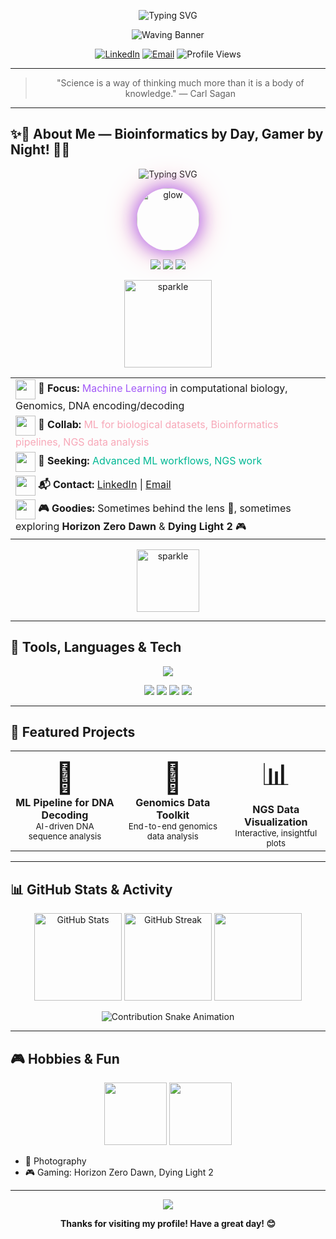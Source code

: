 <p align="center">
  <!-- Typing SVG Animation -->
  <img src="https://readme-typing-svg.demolab.com?font=Fira+Code&duration=4000&pause=500&color=F7A8B8&center=true&vCenter=true&width=600&lines=Welcome+to+my+GitHub!;M.Sc.+Bioinformatics+Student+%7C+ML+%E2%9C%A8;Genomics+%E2%9C%94%EF%B8%8F+NGS+%F0%9F%94%A5;Let's+decode+life+together+%F0%9F%91%BB" alt="Typing SVG" />
</p>

<!-- Animated Wave Banner -->
<p align="center">
  <img src="https://capsule-render.vercel.app/api?type=waving&color=0:e96443,100:904e95&height=180&section=header&text=Hi%20I'm%20VampZie%20🦇&fontSize=40&fontColor=fff&animation=twinkling" alt="Waving Banner"/>
</p>

<p align="center">
  <a href="https://www.linkedin.com/in/vidit-zainith-196960319"><img src="https://img.shields.io/badge/LinkedIn-Connect-blue?logo=linkedin&style=for-the-badge&logoColor=white&labelColor=0A66C2" alt="LinkedIn"></a>
  <a href="mailto:viditzainith@gmail.com"><img src="https://img.shields.io/badge/Email-Contact-red?logo=gmail&style=for-the-badge" alt="Email"></a>
  <img src="https://komarev.com/ghpvc/?username=VampZie&label=Profile+Views&color=0e75b6&style=for-the-badge" alt="Profile Views"/>
</p>

---

<blockquote align="center">"Science is a way of thinking much more than it is a body of knowledge." — Carl Sagan</blockquote>

---

## ✨🧬 About Me — Bioinformatics by Day, Gamer by Night! 🦇✨

<p align="center">
  <img src="https://readme-typing-svg.demolab.com?font=Fira+Code&size=22&duration=3000&pause=500&color=F7A8B8&vCenter=true&width=600&lines=🔬+Decoding+Life+with+Code+and+Curiosity;🌟+M.Sc.+Bioinformatics+Student+%7C+Genomics+Enthusiast;⚡+Machine+Learning+in+Biology+%7C+NGS+Explorer;🧬+Turning+Data+into+Discovery" alt="Typing SVG" />
</p>

<div align="center">

<img src="https://media.giphy.com/media/l0MYt5jPR6QX5pnqM/giphy.gif" width="100" style="border-radius:50%; box-shadow:0 0 30px #a259f7, 0 0 50px #f7a8b8;" alt="glow" />

</div>

<p align="center">
  <img src="https://img.shields.io/badge/M.Sc._Bioinformatics-Central_University_of_Punjab-8e44ad?style=for-the-badge&logo=academia&logoColor=white" />
  <img src="https://img.shields.io/badge/Focus-ML_in_Biology-ff79c6?style=for-the-badge&logo=python&logoColor=white" />
  <img src="https://img.shields.io/badge/Collab-NGS_&_Pipelines-00b894?style=for-the-badge" />
</p>

<div align="center">

<img src="https://media.giphy.com/media/3o6ZtpxSZbQRRnwCKQ/giphy.gif" width="140" alt="sparkle"/>

</div>

<table>
  <tr>
    <td>
      <img src="https://media.giphy.com/media/1xVhmTgYh7y7w/giphy.gif" width="32" align="absmiddle"/>
      <b>🧬 Focus:</b> <span style="color:#A259F7;">Machine Learning</span> in computational biology, Genomics, DNA encoding/decoding
    </td>
  </tr>
  <tr>
    <td>
      <img src="https://media.giphy.com/media/l0MYGb1LuZ3n7dRnO/giphy.gif" width="32" align="absmiddle"/>
      <b>🤝 Collab:</b> <span style="color:#F7A8B8;">ML for biological datasets, Bioinformatics pipelines, NGS data analysis</span>
    </td>
  </tr>
  <tr>
    <td>
      <img src="https://media.giphy.com/media/3o7abB06u9bNzA8lu8/giphy.gif" width="32" align="absmiddle"/>
      <b>🚀 Seeking:</b> <span style="color:#00b894;">Advanced ML workflows, NGS work</span>
    </td>
  </tr>
  <tr>
    <td>
      <img src="https://media.giphy.com/media/26u4nJPf0JtQPdStq/giphy.gif" width="32" align="absmiddle"/>
      <b>📬 Contact:</b> <a href="https://www.linkedin.com/in/vidit-zainith-196960319">LinkedIn</a> | <a href="mailto:viditzainith@gmail.com">Email</a>
    </td>
  </tr>
  <tr>
    <td>
      <img src="https://media.giphy.com/media/13HgwGsXF0aiGY/giphy.gif" width="32" align="absmiddle"/>
      <b>🎮 Goodies:</b> Sometimes behind the lens 📸, sometimes exploring <b>Horizon Zero Dawn</b> & <b>Dying Light 2</b> 🎮
    </td>
  </tr>
</table>

<p align="center">
  <img src="https://media.giphy.com/media/3og0IPxMM0erATueVW/giphy.gif" width="100" alt="sparkle"/>
</p>

---

## 🚀 Tools, Languages & Tech

<p align="center">
  <img src="https://skillicons.dev/icons?i=python,r,linux,bash,tensorflow,pytorch,scikit-learn,pandas,github,git,html,cpp" />
</p>

<p align="center">
  <img src="https://img.shields.io/badge/NGS-21a366?style=for-the-badge" />
  <img src="https://img.shields.io/badge/Bioinformatics-009688?style=for-the-badge" />
  <img src="https://img.shields.io/badge/Genomics-6C3483?style=for-the-badge" />
  <img src="https://img.shields.io/badge/ML-00BFFF?style=for-the-badge" />
</p>

---

## 🌟 Featured Projects

<table>
  <tr>
    <td align="center">
      <span style="font-size:48px;display:inline-block;animation:bounce 2s infinite;">🧬</span>
      <br />
      <b>ML Pipeline for DNA Decoding</b>
      <br />
      <sub>AI-driven DNA sequence analysis</sub>
    </td>
    <td align="center">
      <span style="font-size:48px;display:inline-block;animation:pulse 2s infinite;">🧫</span>
      <br />
      <b>Genomics Data Toolkit</b>
      <br />
      <sub>End-to-end genomics data analysis</sub>
    </td>
    <td align="center">
      <span style="font-size:48px;display:inline-block;animation:bounce 2s infinite;">📊</span>
      <br />
      <b>NGS Data Visualization</b>
      <br />
      <sub>Interactive, insightful plots</sub>
    </td>
  </tr>
</table>

---

## 📊 GitHub Stats & Activity

<p align="center">
  <img src="https://github-readme-stats.vercel.app/api?username=VampZie&show_icons=true&theme=radical" alt="GitHub Stats" height="140"/>
  <img src="https://github-readme-streak-stats.herokuapp.com/?user=VampZie&theme=radical" alt="GitHub Streak" height="140"/>
  <img src="https://github-readme-stats.vercel.app/api/top-langs/?username=VampZie&layout=compact&theme=radical" height="140"/>
</p>

<!-- Contribution Snake Animation -->
<p align="center">
  <img src="https://raw.githubusercontent.com/VampZie/VampZie/output/github-contribution-grid-snake.gif" alt="Contribution Snake Animation" />
</p>

---

## 🎮 Hobbies & Fun

<p align="center">
  <img src="https://media.giphy.com/media/6brH8K2q6cF3F5vKQK/giphy.gif" width="100"/>
  <img src="https://media.giphy.com/media/3o6gEdhyzP6s4OqGIY/giphy.gif" width="100"/>
</p>

- 📸 Photography  
- 🎮 Gaming: Horizon Zero Dawn, Dying Light 2

---

<p align="center">
  <img src="https://capsule-render.vercel.app/api?type=waving&color=0:e96443,100:904e95&height=120&section=footer&animation=twinkling" />
</p>
<p align="center">
  <b>Thanks for visiting my profile! Have a great day! 😊</b>
</p>

<!--
**VampZie/VampZie** is a ✨ special ✨ repository because its `README.md` (this file) appears on your GitHub profile.
-->
